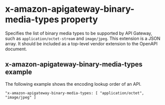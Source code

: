 # x\-amazon\-apigateway\-binary\-media\-types property<a name="api-gateway-swagger-extensions-binary-media-types"></a>

Specifies the list of binary media types to be supported by API Gateway, such as `application/octet-stream` and `image/jpeg`\. This extension is a JSON array\. It should be included as a top\-level vendor extension to the OpenAPI document\.

## x\-amazon\-apigateway\-binary\-media\-types example<a name="api-gateway-swagger-extensions-binary-media-types-example"></a>

The following example shows the encoding lookup order of an API\.

```
"x-amazon-apigateway-binary-media-types: [ "application/octet", "image/jpeg" ]
```